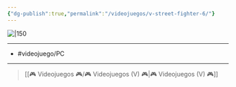 ```yaml
---
{"dg-publish":true,"permalink":"/videojuegos/v-street-fighter-6/"}
---
```



![|150](https://images.igdb.com/igdb/image/upload/t_cover_big/co5vst.jpg)

---

- #videojuego/PC

---

> [[🎮 Videojuegos 🎮/🎮 Videojuegos (V) 🎮\|🎮 Videojuegos (V) 🎮]]